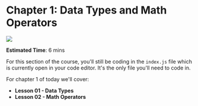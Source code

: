 # Chapter 1: Data Types and Math Operators
![](https://youtu.be/Uq3tq5WB1tw)




**Estimated Time**: 6 mins

For this section of the course, you'll still be coding in the `index.js` file which is currently open in your code editor. It's the only file you'll need to code in.

For chapter 1 of today we'll cover:

- **Lesson 01 - Data Types**
- **Lesson 02 - Math Operators**
